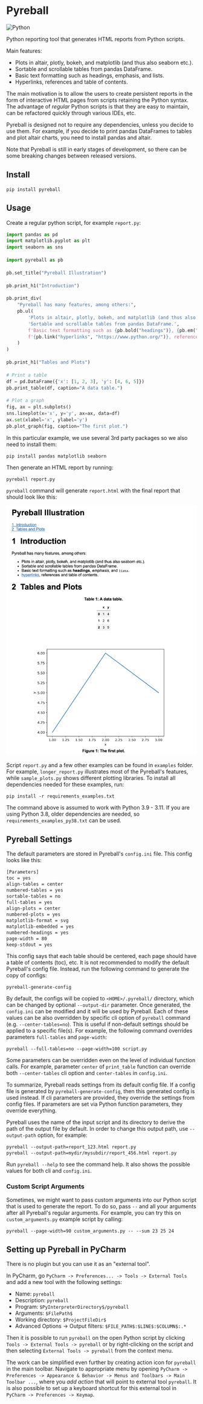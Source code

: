 # Pyreball

<p style="text-align: center">

![Python](https://img.shields.io/badge/python-3.8%20%7C%203.9%20%7C%203.10%20%7C%203.11-blue)

</p>

Python reporting tool that generates HTML reports from Python scripts.

Main features:

- Plots in altair, plotly, bokeh, and matplotlib (and thus also seaborn etc.).
- Sortable and scrollable tables from pandas DataFrame.
- Basic text formatting such as headings, emphasis, and lists.
- Hyperlinks, references and table of contents.

The main motivation is to allow the users to
create persistent reports in the form of interactive HTML pages from scripts retaining the Python syntax. The advantage
of *regular* Python scripts is that they are easy to maintain, can be refactored quickly through various IDEs, etc.

Pyreball is designed not to require any dependencies, unless you decide to use them. For example, if you decide to print
pandas DataFrames to tables and plot altair charts, you need to install pandas and altair.

Note that Pyreball is still in early stages of development, so there can be some breaking changes between released
versions.

## Install

```shell
pip install pyreball
```

## Usage

Create a regular python script, for example `report.py`:

```python
import pandas as pd
import matplotlib.pyplot as plt
import seaborn as sns

import pyreball as pb

pb.set_title("Pyreball Illustration")

pb.print_h1("Introduction")

pb.print_div(
    "Pyreball has many features, among others:",
    pb.ul(
        'Plots in altair, plotly, bokeh, and matplotlib (and thus also seaborn etc.).',
        'Sortable and scrollable tables from pandas DataFrame.',
        f'Basic text formatting such as {pb.bold("headings")}, {pb.em("emphasis")}, and {pb.code("lists")}.',
        f'{pb.link("hyperlinks", "https://www.python.org/")}, references and table of contents.',
    )
)

pb.print_h1("Tables and Plots")

# Print a table
df = pd.DataFrame({'x': [1, 2, 3], 'y': [4, 6, 5]})
pb.print_table(df, caption="A data table.")

# Plot a graph
fig, ax = plt.subplots()
sns.lineplot(x='x', y='y', ax=ax, data=df)
ax.set(xlabel='x', ylabel='y')
pb.plot_graph(fig, caption="The first plot.")
```

In this particular example, we use several 3rd party packages so we also need to install them:

```shell
pip install pandas matplotlib seaborn
```

Then generate an HTML report by running:

```shell
pyreball report.py
```

`pyreball` command will generate `report.html` with the final report that should look like this:

![Pyreball Screenshot](pyreball_result_screenshot.png)

Script `report.py` and a few other examples can be found in `examples` folder. For example, `longer_report.py`
illustrates most of the Pyreball's features, while `sample_plots.py` shows different plotting libraries.
To install all dependencies needed for these examples, run:

```shell
pip install -r requirements_examples.txt
```

The command above is assumed to work with Python 3.9 - 3.11.
If you are using Python 3.8, older dependencies are needed, so `requirements_examples_py38.txt`
can be used.

## Pyreball Settings

The default parameters are stored in Pyreball's `config.ini` file. This config looks like
this:

```
[Parameters]
toc = yes
align-tables = center
numbered-tables = yes
sortable-tables = no
full-tables = yes
align-plots = center
numbered-plots = yes
matplotlib-format = svg
matplotlib-embedded = yes
numbered-headings = yes
page-width = 80
keep-stdout = yes
```

This config says that each table should be centered, each page should have a table of contents (toc), etc.
It is not recommended to modify the default Pyreball's config file. Instead, run the following command to generate
the copy of configs:

```shell
pyreball-generate-config
```

By default, the configs will be copied to `<HOME>/.pyreball/` directory, which can be changed by optional
`--output-dir` parameter. Once generated, the `config.ini` can be modified and it will be used by Pyreball.
Each of these values can be also overridden by specific cli option of `pyreball` command (e.g. `--center-tables=no`).
This is useful if non-default settings should be applied to a specific file(s). For example, the following command
overrides parameters `full-tables` and `page-width`:

```shell
pyreball --full-tables=no --page-width=100 script.py
```

Some parameters can be overridden even on the level of individual function calls. For example, parameter `center`
of `print_table` function can override both `--center-tables` cli option and `center-tables` in `config.ini`.

To summarize, Pyreball reads settings from its default config file. If a config file is generated by
`pyreball-generate-config`, then this generated config is used instead. If cli parameters are provided, they
override the settings from config files. If parameters are set via Python function parameters, they override everything.

Pyreball uses the name of the input script and its directory to derive the path of the output file by default.
In order to change this output path, use `--output-path` option, for example:

```shell
pyreball --output-path=report_123.html report.py
pyreball --output-path=mydir/mysubdir/report_456.html report.py
```

Run `pyreball --help` to see the command help. It also shows the possible values for both cli and `config.ini`.

### Custom Script Arguments

Sometimes, we might want to pass custom arguments into our Python script that is used to generate the report.
To do so, pass `--` and all your arguments after all Pyreball's regular arguments.
For example, you can try this on `custom_arguments.py` example script by calling:

```shell
pyreball --page-width=90 custom_arguments.py -- --sum 23 25 24
```

## Setting up Pyreball in PyCharm

There is no plugin but you can use it as an "external tool".

In PyCharm, go `PyCharm -> Preferences... -> Tools -> External Tools` and add a new tool with the following settings:

- Name: `pyreball`
- Description: `pyreball`
- Program: `$PyInterpreterDirectory$/pyreball`
- Arguments: `$FilePath$`
- Working directory: `$ProjectFileDir$`
- Advanced Options -> Output filters: `$FILE_PATH$:$LINE$:$COLUMN$:.*`

Then it is possible to run `pyreball` on the open Python script by clicking
`Tools -> External Tools -> pyreball` or by right-clicking on the script and then selecting
`External Tools -> pyreball` from the context menu.

The work can be simplified even further by creating action icon for `pyreball` in the main toolbar. Navigate to
appropriate menu by opening
`PyCharm -> Preferences -> Appearance & Behavior -> Menus and Toolbars -> Main Toolbar ...`, where you *add action*
that will point to external tool `pyreball`. It is also possible to set up a keyboard shortcut for this external tool
in `PyCharm -> Preferences -> Keymap`.
